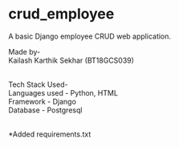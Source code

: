 # crud_employee
A basic Django employee CRUD web application.

Made by-<br/>
 Kailash Karthik Sekhar (BT18GCS039)<br/><br/>

Tech Stack Used-<br/>
  Languages used - Python, HTML<br/>
  Framework - Django<br/>
  Database - Postgresql<br/><br/>

*Added requirements.txt
